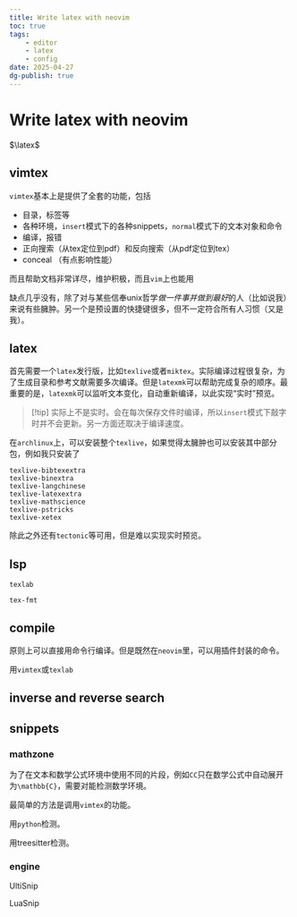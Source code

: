 ```yaml
---
title: Write latex with neovim
toc: true
tags:
    - editor
    - latex
    - config
date: 2025-04-27
dg-publish: true
---
```


# Write latex with neovim

$\latex$

## vimtex

`vimtex`基本上是提供了全套的功能，包括

- 目录，标签等
- 各种环境，`insert`模式下的各种snippets，`normal`模式下的文本对象和命令
- 编译，报错
- 正向搜索（从tex定位到pdf）和反向搜索（从pdf定位到tex）
- conceal （有点影响性能）

而且帮助文档非常详尽，维护积极，而且`vim`上也能用

缺点几乎没有，除了对与某些信奉unix哲学*做一件事并做到最好*的人（比如说我）来说有些臃肿。另一个是预设置的快捷键很多，但不一定符合所有人习惯（又是我）。

## latex

首先需要一个`latex`发行版，比如`texlive`或者`miktex`。实际编译过程很复杂，为了生成目录和参考文献需要多次编译。但是`latexmk`可以帮助完成复杂的顺序。最重要的是，`latexmk`可以监听文本变化，自动重新编译，以此实现“实时”预览。

> [!tip] 实际上不是实时。会在每次保存文件时编译，所以`insert`模式下敲字时并不会更新。另一方面还取决于编译速度。

在`archlinux`上，可以安装整个`texlive`，如果觉得太臃肿也可以安装其中部分包，例如我只安装了

```
texlive-bibtexextra
texlive-binextra
texlive-langchinese
texlive-latexextra
texlive-mathscience
texlive-pstricks
texlive-xetex
```

除此之外还有`tectonic`等可用，但是难以实现实时预览。

## lsp

`texlab`

`tex-fmt`

## compile

原则上可以直接用命令行编译。但是既然在`neovim`里，可以用插件封装的命令。

用`vimtex`或`texlab`

## inverse and reverse search

## snippets

### mathzone

为了在文本和数学公式环境中使用不同的片段，例如`CC`只在数学公式中自动展开为`\mathbb{C}`，需要对能检测数学环境。

最简单的方法是调用`vimtex`的功能。

用`python`检测。

用treesitter检测。

### engine

UltiSnip

LuaSnip
